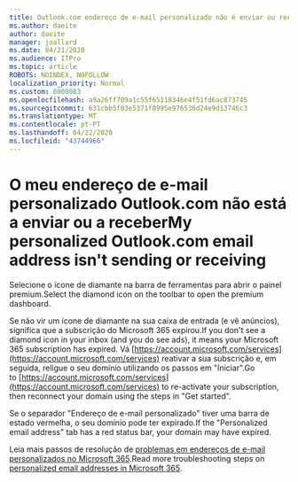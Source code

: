 ```yaml
---
title: Outlook.com endereço de e-mail personalizado não é enviar ou receber
ms.author: daeite
author: daeite
manager: joallard
ms.date: 04/21/2020
ms.audience: ITPro
ms.topic: article
ROBOTS: NOINDEX, NOFOLLOW
localization_priority: Normal
ms.custom: 8000083
ms.openlocfilehash: a9a26ff709a1c55f65118346e4f51fd6ac873745
ms.sourcegitcommit: 631cbb5f03e5371f0995e976536d24e9d13746c3
ms.translationtype: MT
ms.contentlocale: pt-PT
ms.lasthandoff: 04/22/2020
ms.locfileid: "43744966"
---
```

# <a name="my-personalized-outlookcom-email-address-isnt-sending-or-receiving"></a><span data-ttu-id="14498-102">O meu endereço de e-mail personalizado Outlook.com não está a enviar ou a receber</span><span class="sxs-lookup"><span data-stu-id="14498-102">My personalized Outlook.com email address isn't sending or receiving</span></span>

<span data-ttu-id="14498-103">Selecione o ícone de diamante na barra de ferramentas para abrir o painel premium.</span><span class="sxs-lookup"><span data-stu-id="14498-103">Select the diamond icon on the toolbar to open the premium dashboard.</span></span>

<span data-ttu-id="14498-104">Se não vir um ícone de diamante na sua caixa de entrada (e vê anúncios), significa que a subscrição do Microsoft 365 expirou.</span><span class="sxs-lookup"><span data-stu-id="14498-104">If you don't see a diamond icon in your inbox (and you do see ads), it means your Microsoft 365 subscription has expired.</span></span> <span data-ttu-id="14498-105">Vá [https://account.microsoft.com/services](https://account.microsoft.com/services) reativar a sua subscrição e, em seguida, religue o seu domínio utilizando os passos em "Iniciar".</span><span class="sxs-lookup"><span data-stu-id="14498-105">Go to [https://account.microsoft.com/services](https://account.microsoft.com/services) to re-activate your subscription, then reconnect your domain using the steps in "Get started".</span></span>

<span data-ttu-id="14498-106">Se o separador "Endereço de e-mail personalizado" tiver uma barra de estado vermelha, o seu domínio pode ter expirado.</span><span class="sxs-lookup"><span data-stu-id="14498-106">If the "Personalized email address" tab has a red status bar, your domain may have expired.</span></span>

<span data-ttu-id="14498-107">Leia mais passos de resolução de [problemas em endereços de e-mail personalizados no Microsoft 365](https://support.office.com/article/75416a58-b225-4c02-8c07-8979403b427b?wt.mc_id=Office_Outlook_com_Alchemy).</span><span class="sxs-lookup"><span data-stu-id="14498-107">Read more troubleshooting steps on [personalized email addresses in Microsoft 365](https://support.office.com/article/75416a58-b225-4c02-8c07-8979403b427b?wt.mc_id=Office_Outlook_com_Alchemy).</span></span>